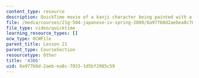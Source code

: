 ```yaml
---
content_type: resource
description: QuickTime movie of a kanji character being painted with a brush.
file: /media/courses/21g-504-japanese-iv-spring-2009/8a97768d2aebea8c70331d5bf2985c59_4386.mov
file_type: video/quicktime
learning_resource_types: []
ocw_type: OCWFile
parent_title: Lesson 21
parent_type: CourseSection
resourcetype: Other
title: '4386'
uid: 8a97768d-2aeb-ea8c-7033-1d5bf2985c59
---
```

